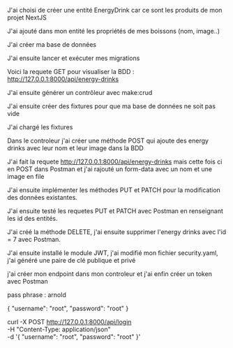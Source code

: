 J'ai choisi de créer une entité EnergyDrink car ce sont les produits de mon projet NextJS

J'ai ajouté dans mon entité les propriétés de mes boissons (nom, image..)

J'ai créer ma base de données

J'ai ensuite lancer et exécuter mes migrations

Voici la requete GET pour visualiser la BDD : http://127.0.0.1:8000/api/energy-drinks

J'ai ensuite générer un contrôleur avec make:crud 

J'ai ensuite créer des fixtures pour que ma base de données ne soit pas vide

J'ai chargé les fixtures

Dans le controleur j'ai créer une méthode POST qui ajoute des energy drinks avec leur nom et leur image dans la BDD

J'ai fait la requete http://127.0.0.1:8000/api/energy-drinks mais cette fois ci en POST dans Postman et j'ai rajouté un form-data avec un nom et une image en file
 
J'ai ensuite implémenter les méthodes PUT et PATCH pour la modification des données existantes.

J'ai ensuite testé les requetes PUT et PATCH avec Postman en renseignant les id des entités.

J'ai créé la méthode DELETE, j'ai ensuite supprimer l'energy drinks avec l'id  = 7 avec Postman.

J'ai ensuite installé le module JWT, j'ai modifié mon fichier security.yaml, j'ai généré une paire de clé publique et privé

j'ai créer mon endpoint dans mon controleur et j'ai enfin créer un token avec Postman

pass phrase : arnold

{
    "username": "root",
    "password": "root"
}

curl -X POST http://127.0.0.1:8000/api/login \
-H "Content-Type: application/json" \
-d '{
    "username": "root",
    "password": "root"
}'
